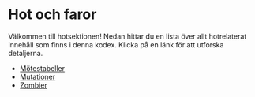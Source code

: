 # Hot och faror

Välkommen till hotsektionen! Nedan hittar du en lista över allt hotrelaterat innehåll som finns i denna kodex. Klicka på en länk för att utforska detaljerna.

- [Mötestabeller](./threats/encounter-tables)
- [Mutationer](./threats/mutations)
- [Zombier](./threats/zombies)